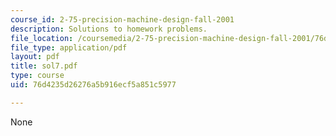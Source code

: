 ```yaml
---
course_id: 2-75-precision-machine-design-fall-2001
description: Solutions to homework problems.
file_location: /coursemedia/2-75-precision-machine-design-fall-2001/76d4235d26276a5b916ecf5a851c5977_sol7.pdf
file_type: application/pdf
layout: pdf
title: sol7.pdf
type: course
uid: 76d4235d26276a5b916ecf5a851c5977

---
```

None